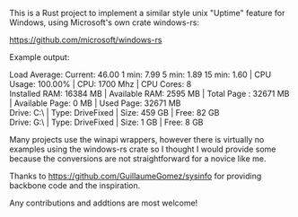 This is a Rust project to implement a similar style unix "Uptime" feature for Windows, using Microsoft's own crate windows-rs:

https://github.com/microsoft/windows-rs

Example output:

Load Average: Current: 46.00 1 min: 7.99 5 min: 1.89 15 min: 1.60 | CPU Usage: 100.00% | CPU: 1700 Mhz | CPU Cores: 8<br/>
Installed RAM: 16384 MB | Available RAM: 2595 MB | Total Page : 32671 MB | Available Page: 0 MB | Used Page: 32671 MB<br/>
Drive: C:\ | Type: DriveFixed | Size: 459 GB | Free: 82 GB<br/>
Drive: G:\ | Type: DriveFixed | Size: 1 GB | Free: 8 GB

Many projects use the winapi wrappers, however there is virtually no examples using the windows-rs crate so I thought I would provide 
some because the conversions are not straightforward for a novice like me.

Thanks to https://github.com/GuillaumeGomez/sysinfo for providing backbone code and the inspiration.

Any contributions and addtions are most welcome!
